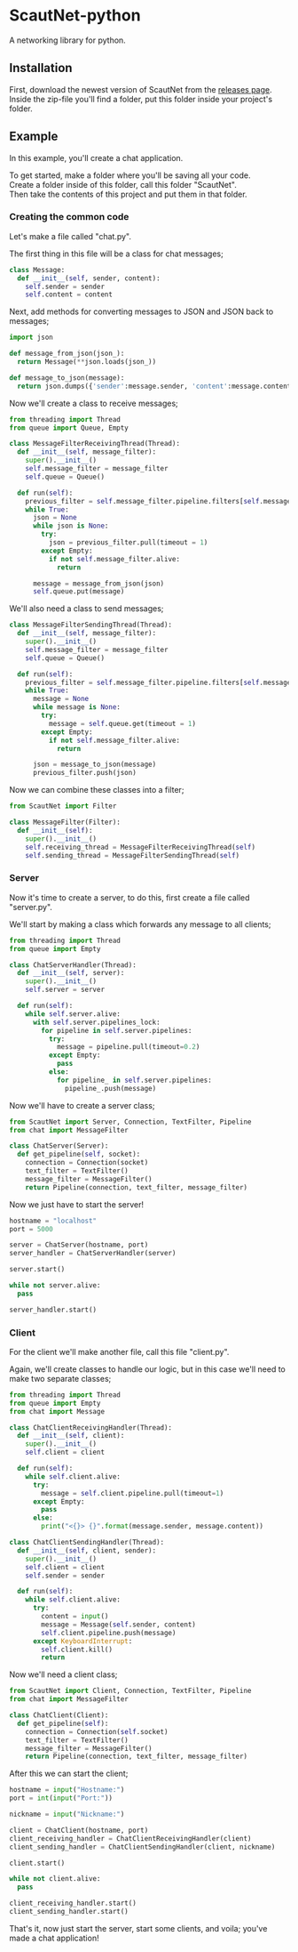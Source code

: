 # ScautNet-python
A networking library for python.

## Installation
First, download the newest version of ScautNet from the [releases page].  
Inside the zip-file you'll find a folder, put this folder inside your project's folder.

[releases page]: https://github.com/Scauting-Burgum/ScautNet-python/releases

## Example
In this example, you'll create a chat application.

To get started, make a folder where you'll be saving all your code.  
Create a folder inside of this folder, call this folder "ScautNet".  
Then take the contents of this project and put them in that folder.
### Creating the common code
Let's make a file called "chat.py".

The first thing in this file will be a class for chat messages;
```python
class Message:
  def __init__(self, sender, content):
    self.sender = sender
    self.content = content
```

Next, add methods for converting messages to JSON and JSON back to messages;
```python
import json

def message_from_json(json_):
  return Message(**json.loads(json_))

def message_to_json(message):
  return json.dumps({'sender':message.sender, 'content':message.content})
```

Now we'll create a class to receive messages;
```python
from threading import Thread
from queue import Queue, Empty

class MessageFilterReceivingThread(Thread):
  def __init__(self, message_filter):
    super().__init__()
    self.message_filter = message_filter
    self.queue = Queue()

  def run(self):
    previous_filter = self.message_filter.pipeline.filters[self.message_filter.index - 1]
    while True:
      json = None
      while json is None:
        try:
          json = previous_filter.pull(timeout = 1)
        except Empty:
          if not self.message_filter.alive:
            return

      message = message_from_json(json)
      self.queue.put(message)
```

We'll also need a class to send messages;
```python
class MessageFilterSendingThread(Thread):
  def __init__(self, message_filter):
    super().__init__()
    self.message_filter = message_filter
    self.queue = Queue()

  def run(self):
    previous_filter = self.message_filter.pipeline.filters[self.message_filter.index - 1]
    while True:
      message = None
      while message is None:
        try:
          message = self.queue.get(timeout = 1)
        except Empty:
          if not self.message_filter.alive:
            return

      json = message_to_json(message)
      previous_filter.push(json)
```

Now we can combine these classes into a filter;
```python
from ScautNet import Filter

class MessageFilter(Filter):
  def __init__(self):
    super().__init__()
    self.receiving_thread = MessageFilterReceivingThread(self)
    self.sending_thread = MessageFilterSendingThread(self)
```

### Server
Now it's time to create a server, to do this, first create a file called "server.py".

We'll start by making a class which forwards any message to all clients;
```python
from threading import Thread
from queue import Empty

class ChatServerHandler(Thread):
  def __init__(self, server):
    super().__init__()
    self.server = server

  def run(self):
    while self.server.alive:
      with self.server.pipelines_lock:
        for pipeline in self.server.pipelines:
          try:
            message = pipeline.pull(timeout=0.2)
          except Empty:
            pass
          else:
            for pipeline_ in self.server.pipelines:
              pipeline_.push(message)
```

Now we'll have to create a server class;
```python
from ScautNet import Server, Connection, TextFilter, Pipeline
from chat import MessageFilter

class ChatServer(Server):
  def get_pipeline(self, socket):
    connection = Connection(socket)
    text_filter = TextFilter()
    message_filter = MessageFilter()
    return Pipeline(connection, text_filter, message_filter)
```

Now we just have to start the server!
```python
hostname = "localhost"
port = 5000

server = ChatServer(hostname, port)
server_handler = ChatServerHandler(server)

server.start()

while not server.alive:
  pass

server_handler.start()
```
### Client
For the client we'll make another file, call this file "client.py".

Again, we'll create classes to handle our logic, but in this case we'll need to make two separate classes;
```python
from threading import Thread
from queue import Empty
from chat import Message

class ChatClientReceivingHandler(Thread):
  def __init__(self, client):
    super().__init__()
    self.client = client

  def run(self):
    while self.client.alive:
      try:
        message = self.client.pipeline.pull(timeout=1)
      except Empty:
        pass
      else:
        print("<{}> {}".format(message.sender, message.content))

class ChatClientSendingHandler(Thread):
  def __init__(self, client, sender):
    super().__init__()
    self.client = client
    self.sender = sender

  def run(self):
    while self.client.alive:
      try:
        content = input()
        message = Message(self.sender, content)
        self.client.pipeline.push(message)
      except KeyboardInterrupt:
        self.client.kill()
        return
```

Now we'll need a client class;
```python
from ScautNet import Client, Connection, TextFilter, Pipeline
from chat import MessageFilter

class ChatClient(Client):
  def get_pipeline(self):
    connection = Connection(self.socket)
    text_filter = TextFilter()
    message_filter = MessageFilter()
    return Pipeline(connection, text_filter, message_filter)
```

After this we can start the client;
```python
hostname = input("Hostname:")
port = int(input("Port:"))

nickname = input("Nickname:")

client = ChatClient(hostname, port)
client_receiving_handler = ChatClientReceivingHandler(client)
client_sending_handler = ChatClientSendingHandler(client, nickname)

client.start()

while not client.alive:
  pass

client_receiving_handler.start()
client_sending_handler.start()
```

That's it, now just start the server, start some clients, and voila; you've made a chat application!
